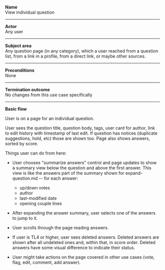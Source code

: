 **Name**  
View individual question

----

**Actor**  
Any user

----

**Subject area**  
Any question page (in any category), which a user reached from a question list, from a link in a profile, from a direct link, or maybe other sources.

----

**Preconditions**  
None

----

**Termination outcome**  
No changes from this use case specifically

----

**Basic flow**

User is on a page for an individual question.

User sees the question title, question body, tags, user card for author, link to edit history with timestamp of last edit.  If question has notices (duplicate suggestions, hold, etc) those are shown too.  Page also shows answers, sorted by score.

Things user can do from here:

- User chooses "summarize answers" control and page updates to show a summary view below the question and above the first answer.  This view is like the answers part of the summary shown for expand-question.md -- for each answer:
  - up/down votes
  - author
  - last-modified date
  - opening couple lines

- After expanding the answer summary, user selects one of the answers to jump to it.

- User scrolls through the page reading answers.

- If user is TL4 or higher, user sees deleted answers.  Deleted answers are shown after all undeleted ones and, within that, in score order.  Deleted answers have some visual difference to indicate their status.

- User might take actions on the page covered in other use cases (vote, flag, edit, comment, add answer).



